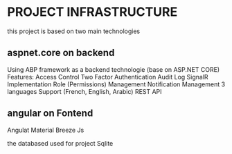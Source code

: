 # PROJECT INFRASTRUCTURE

this project is based on two main technologies 
## aspnet.core on backend
Using ABP framework as a backend technologie (base on ASP.NET CORE)
Features:
  Access Control
  Two Factor Authentication
  Audit Log
  SignalR Implementation
  Role (Permissions) Management
  Notification Management
  3 languages Support (French, English, Arabic)
  REST API
## angular on Fontend
  Angulat Material
  Breeze Js
  
the databased used for project
Sqlite
